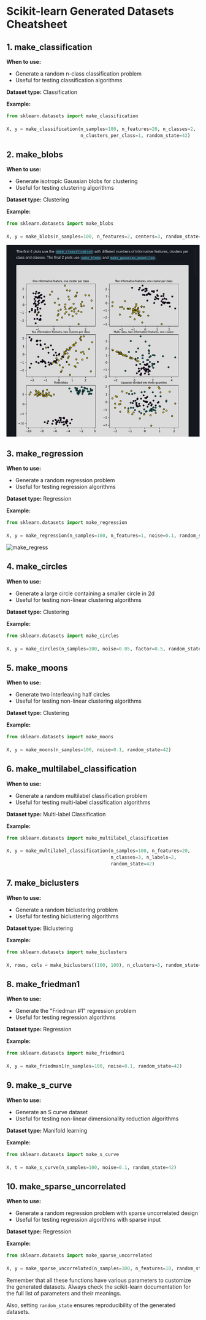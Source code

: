 # Scikit-learn Generated Datasets Cheatsheet

## 1. make_classification

**When to use:**

- Generate a random n-class classification problem
- Useful for testing classification algorithms

**Dataset type:** Classification

**Example:**

```python
from sklearn.datasets import make_classification

X, y = make_classification(n_samples=100, n_features=20, n_classes=2,
                           n_clusters_per_class=1, random_state=42)
```

## 2. make_blobs

**When to use:**

- Generate isotropic Gaussian blobs for clustering
- Useful for testing clustering algorithms

**Dataset type:** Clustering

**Example:**

```python
from sklearn.datasets import make_blobs

X, y = make_blobs(n_samples=100, n_features=2, centers=3, random_state=42)
```

![make_class](./make_class.png)

## 3. make_regression

**When to use:**

- Generate a random regression problem
- Useful for testing regression algorithms

**Dataset type:** Regression

**Example:**

```python
from sklearn.datasets import make_regression

X, y = make_regression(n_samples=100, n_features=1, noise=0.1, random_state=42)
```

![make_regress](./make_regress.png)

## 4. make_circles

**When to use:**

- Generate a large circle containing a smaller circle in 2d
- Useful for testing non-linear clustering algorithms

**Dataset type:** Clustering

**Example:**

```python
from sklearn.datasets import make_circles

X, y = make_circles(n_samples=100, noise=0.05, factor=0.5, random_state=42)
```

## 5. make_moons

**When to use:**

- Generate two interleaving half circles
- Useful for testing non-linear clustering algorithms

**Dataset type:** Clustering

**Example:**

```python
from sklearn.datasets import make_moons

X, y = make_moons(n_samples=100, noise=0.1, random_state=42)
```

## 6. make_multilabel_classification

**When to use:**

- Generate a random multilabel classification problem
- Useful for testing multi-label classification algorithms

**Dataset type:** Multi-label Classification

**Example:**

```python
from sklearn.datasets import make_multilabel_classification

X, y = make_multilabel_classification(n_samples=100, n_features=20,
                                      n_classes=3, n_labels=2,
                                      random_state=42)
```

## 7. make_biclusters

**When to use:**

- Generate a random biclustering problem
- Useful for testing biclustering algorithms

**Dataset type:** Biclustering

**Example:**

```python
from sklearn.datasets import make_biclusters

X, rows, cols = make_biclusters((100, 100), n_clusters=3, random_state=42)
```

## 8. make_friedman1

**When to use:**

- Generate the "Friedman #1" regression problem
- Useful for testing regression algorithms

**Dataset type:** Regression

**Example:**

```python
from sklearn.datasets import make_friedman1

X, y = make_friedman1(n_samples=100, noise=0.1, random_state=42)
```

## 9. make_s_curve

**When to use:**

- Generate an S curve dataset
- Useful for testing non-linear dimensionality reduction algorithms

**Dataset type:** Manifold learning

**Example:**

```python
from sklearn.datasets import make_s_curve

X, t = make_s_curve(n_samples=100, noise=0.1, random_state=42)
```

## 10. make_sparse_uncorrelated

**When to use:**

- Generate a random regression problem with sparse uncorrelated design
- Useful for testing regression algorithms with sparse input

**Dataset type:** Regression

**Example:**

```python
from sklearn.datasets import make_sparse_uncorrelated

X, y = make_sparse_uncorrelated(n_samples=100, n_features=10, random_state=42)
```

Remember that all these functions have various parameters to customize the generated datasets. Always check the scikit-learn documentation for the full list of parameters and their meanings.

Also, setting `random_state` ensures reproducibility of the generated datasets.
